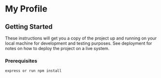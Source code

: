 # My Profile
## Getting Started

These instructions will get you a copy of the project up and running on your local machine for development and testing purposes. See deployment for notes on how to deploy the project on a live system.

### Prerequisites

```
express or run npm install
```